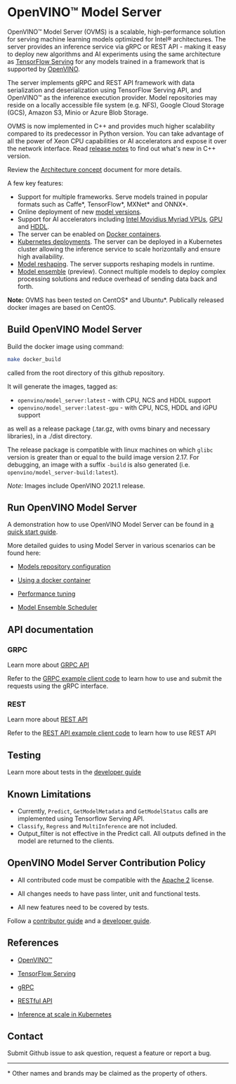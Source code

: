 # OpenVINO&trade; Model Server

OpenVINO&trade; Model Server (OVMS) is a scalable, high-performance solution for serving machine learning models optimized for Intel&reg; architectures. 
The server provides an inference service via gRPC or REST API - making it easy to deploy new algorithms and AI experiments using the same 
architecture as [TensorFlow Serving](https://github.com/tensorflow/serving) for any models trained in a framework that is supported 
by [OpenVINO](https://software.intel.com/en-us/openvino-toolkit). 

The server implements gRPC and REST API framework with data serialization and deserialization using TensorFlow Serving API,
 and OpenVINO&trade; as the inference execution provider. Model repositories may reside on a locally accessible file system (e.g. NFS),
  Google Cloud Storage (GCS), Amazon S3, Minio or Azure Blob Storage.
  
OVMS is now implemented in C++ and provides much higher scalability compared to its predecessor in Python version.
You can take advantage of all the power of Xeon CPU capabilities or AI accelerators and expose it over the network interface.
Read [release notes](https://github.com/openvinotoolkit/model_server/releases) to find out what's new in C++ version.

Review the [Architecture concept](docs/architecture.md) document for more details.

A few key features: 
- Support for multiple frameworks. Serve models trained in popular formats such as Caffe*, TensorFlow*, MXNet* and ONNX*.
- Online deployment of new [model versions](docs/model_version_policy.md).
- Support for AI accelerators including [Intel Movidius Myriad VPUs](https://docs.openvinotoolkit.org/latest/openvino_docs_IE_DG_supported_plugins_VPU.html), 
[GPU](https://docs.openvinotoolkit.org/latest/_docs_IE_DG_supported_plugins_CL_DNN.html) and [HDDL](https://docs.openvinotoolkit.org/latest/_docs_IE_DG_supported_plugins_HDDL.html). 
- The server can be enabled on [Docker containers](docs/docker_container.md).
- [Kubernetes deployments](deploy). The server can be deployed in a Kubernetes cluster allowing the inference service to scale horizontally and ensure high availability.  
- [Model reshaping](docs/shape_and_batch_size.md). The server supports reshaping models in runtime. 
- [Model ensemble](docs/ensemble_scheduler.md) (preview). Connect multiple models to deploy complex processing solutions and reduce overhead of sending data back and forth.

**Note:** OVMS has been tested on CentOS* and Ubuntu*. Publically released docker images are based on CentOS.

## Build OpenVINO Model Server
Build the docker image using command:
```bash
make docker_build
```
called from the root directory of this github repository.

It will generate the images, tagged as:
* `openvino/model_server:latest` - with CPU, NCS and HDDL support
* `openvino/model_server:latest-gpu` - with CPU, NCS, HDDL and iGPU support

as well as a release package (.tar.gz, with ovms binary and necessary libraries), in a ./dist directory.

The release package is compatible with linux machines on which `glibc` version is greater than or equal to the build image version 2.17.
For debugging, an image with a suffix `-build` is also generated (i.e. `openvino/model_server-build:latest`).

*Note:* Images include OpenVINO 2021.1 release. <br>


## Run OpenVINO Model Server

A demonstration how to use OpenVINO Model Server can be found in [a quick start guide](docs/ovms_quickstart.md).

More detailed guides to using Model Server in various scenarios can be found here:

* [Models repository configuration](docs/models_repository.md)

* [Using a docker container](docs/docker_container.md)

* [Performance tuning](docs/performance_tuning.md)

* [Model Ensemble Scheduler](docs/ensemble_scheduler.md)


## API documentation

### GRPC 

Learn more about [GRPC API](docs/model_server_grpc_api.md)

Refer to the [GRPC example client code](example_client/README.md#grpc-api-client-examples) to learn how to use and submit the requests using the gRPC interface.

### REST

Learn more about [REST API](docs/model_server_rest_api.md)

Refer to the [REST API example client code](./example_client/README.md#rest-api-client-examples) to learn how to use REST API 

## Testing

Learn more about tests in the [developer guide](docs/developer_guide.md)


## Known Limitations

* Currently, `Predict`, `GetModelMetadata` and `GetModelStatus` calls are implemented using Tensorflow Serving API. 
* `Classify`, `Regress` and `MultiInference` are not included.
* Output_filter is not effective in the Predict call. All outputs defined in the model are returned to the clients. 


## OpenVINO Model Server Contribution Policy

* All contributed code must be compatible with the [Apache 2](https://www.apache.org/licenses/LICENSE-2.0) license.

* All changes needs to have pass linter, unit and functional tests.

* All new features need to be covered by tests.

Follow a [contributor guide](docs/contributing.md) and a [developer guide](docs/developer_guide.md).


## References

* [OpenVINO&trade;](https://software.intel.com/en-us/openvino-toolkit)

* [TensorFlow Serving](https://github.com/tensorflow/serving)

* [gRPC](https://grpc.io/)

* [RESTful API](https://restfulapi.net/)

* [Inference at scale in Kubernetes](https://www.intel.ai/inference-at-scale-in-kubernetes)


## Contact

Submit Github issue to ask question, request a feature or report a bug.


---
\* Other names and brands may be claimed as the property of others.



